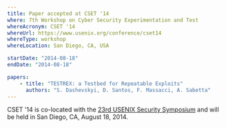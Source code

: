 ```yaml
---
title: Paper accepted at CSET '14
where: 7th Workshop on Cyber Security Experimentation and Test
whereAcronym: CSET '14
whereUrl: https://www.usenix.org/conference/cset14
whereType: workshop
whereLocation: San Diego, CA, USA

startDate: "2014-08-18"
endDate: "2014-08-18"

papers:
    - title: "TESTREX: a Testbed for Repeatable Exploits"
      authors: "S. Dashevskyi, D. Santos, F. Massacci, A. Sabetta"
---
```


CSET '14 is co-located with the [23rd USENIX Security Symposium](https://www.usenix.org/conference/usenixsecurity14) and will be held in San Diego, CA, August 18, 2014.